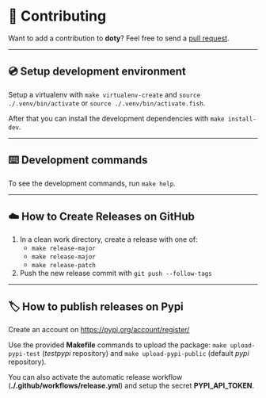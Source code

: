 # 👥 Contributing

Want to add a contribution to **doty**? Feel free to send a [pull request](https://github.com/leahevy/doty/compare).

---

## 💿 Setup development environment

Setup a virtualenv with `make virtualenv-create` and `source ./.venv/bin/activate` or `source ./.venv/bin/activate.fish`.

After that you can install the development dependencies with `make install-dev`.

---

## ⌨️ Development commands

To see the development commands, run `make help`.

---

## ☁️ How to Create Releases on GitHub

1. In a clean work directory, create a release with one of:
    - `make release-major`
    - `make release-major`
    - `make release-patch`
2. Push the new release commit with `git push --follow-tags`

---

## 🏷 How to publish releases on Pypi

Create an account on <https://pypi.org/account/register/>

Use the provided **Makefile** commands to upload the package: `make upload-pypi-test` (*testpypi* repository) and `make upload-pypi-public` (default *pypi* repository).

You can also activate the automatic release workflow (**./.github/workflows/release.yml**) and setup the secret **PYPI_API_TOKEN**.
